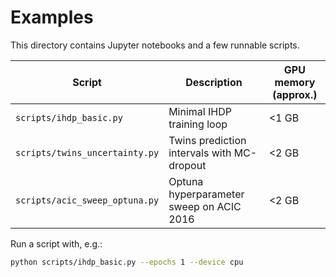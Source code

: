 # Examples

This directory contains Jupyter notebooks and a few runnable scripts.

| Script | Description | GPU memory (approx.) |
| ------ | ----------- | -------------------- |
| `scripts/ihdp_basic.py` | Minimal IHDP training loop | <1 GB |
| `scripts/twins_uncertainty.py` | Twins prediction intervals with MC-dropout | <2 GB |
| `scripts/acic_sweep_optuna.py` | Optuna hyperparameter sweep on ACIC 2016 | <2 GB |

Run a script with, e.g.:

```bash
python scripts/ihdp_basic.py --epochs 1 --device cpu
```
